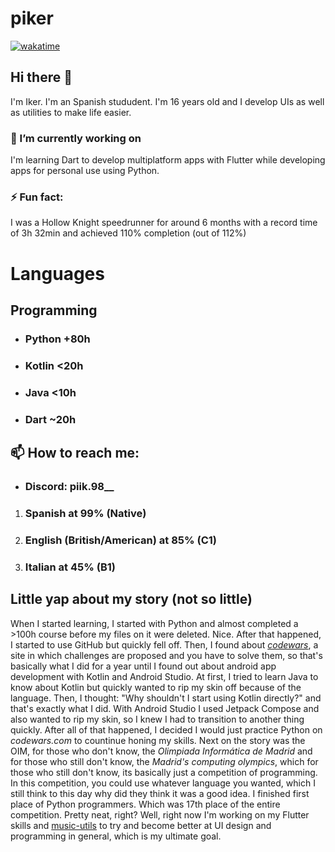 # piker
[![wakatime](https://wakatime.com/badge/user/bb90fd1a-ac95-4d1b-894c-b58fc6daf025.svg)](https://wakatime.com/@bb90fd1a-ac95-4d1b-894c-b58fc6daf025?style=flat_square)
## Hi there 👋
I'm Iker. I'm an Spanish stududent. I'm 16 years old and I develop UIs as well as utilities to make life easier. 
### 🔭 I’m currently working on 
I'm learning Dart to develop multiplatform apps with Flutter while developing apps for personal use using Python.
### ⚡ Fun fact: 
I was a Hollow Knight speedrunner for around 6 months with a record time of 3h 32min and achieved 110% completion (out of 112%)
# Languages
## Programming
- ### Python   +80h 
- ### Kotlin   <20h
- ### Java     <10h
- ### Dart     ~20h
## 📫 How to reach me:
- ### Discord:  piik.98__
1. ### Spanish at 99% (Native)
2. ### English (British/American) at 85% (C1)
3. ### Italian at 45% (B1)
## Little yap about my story (not so little)
When I started learning, I started with Python and almost completed a >100h course before my files on it were deleted. Nice.
After that happened, I started to use GitHub but quickly fell off. Then, I found about [_codewars_](codewars.com), a site in which challenges are proposed and 
you have to solve them, so that's basically what I did for a year until I found out about android app development with Kotlin and Android Studio.
At first, I tried to learn Java to know about Kotlin but quickly wanted to rip my skin off because of the language. Then, I thought: 
"Why shouldn't I start using Kotlin directly?" and that's exactly what I did. With Android Studio I used Jetpack Compose and also wanted to rip my
skin, so I knew I had to transition to another thing quickly. After all of that happened, I decided I would just practice Python on _codewars.com_ to
countinue honing my skills. Next on the story was the OIM, for those who don't know, the *Olimpiada Informática de Madrid* and for those who still don't
know, the *Madrid's computing olympics*, which for those who still don't know, its basically just a competition of programming. In this competition, you 
could use whatever language you wanted, which I still think to this day why did they think it was a good idea. I finished first place of Python programmers. Which 
was 17th place of the entire competition. Pretty neat, right? Well, right now I'm working on my Flutter skills and [music-utils](github.com/piker98988/music-utils) to try and become better at UI design and programming in general, which is my ultimate goal.

<!--
**Piker98988/Piker98988** is a ✨ _special_ ✨ repository because its `README.md` (this file) appears on your GitHub profile.

Here are some ideas to get you started:

- 🔭 I’m currently working on ...
- 🌱 I’m currently learning ...
- 👯 I’m looking to collaborate on ...
- 🤔 I’m looking for help with ...
- 💬 Ask me about ...
- 📫 How to reach me: ...
- 😄 Pronouns: ...
- ⚡ Fun fact: ...
-->

